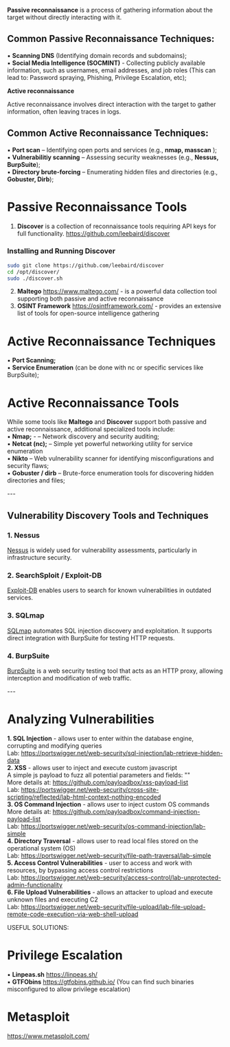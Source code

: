 **Passive reconnaissance** is a process of gathering information about the target without directly interacting with it.  <br />

## Common Passive Reconnaissance Techniques: <br />

▪ **Scanning DNS**  (Identifying domain records and subdomains); <br />
▪ **Social Media Intelligence (SOCMINT)** - Collecting publicly available information, such as usernames, email addresses, and job roles (This can lead to: Password spraying, Phishing, Privilege Escalation, etc);  <br />

**Active reconnaissance** <br />

Active reconnaissance involves direct interaction with the target to gather information, often leaving traces in logs.  <br />

## Common Active Reconnaissance Techniques: <br />

▪ **Port scan** – Identifying open ports and services (e.g., **nmap, masscan** );  <br />
▪ **Vulnerabilitiy scanning** – Assessing security weaknesses (e.g., **Nessus, BurpSuite**);  <br />
▪ **Directory brute-forcing** – Enumerating hidden files and directories (e.g., **Gobuster, Dirb**);  <br />

# Passive Reconnaissance Tools <br />

1. **Discover** is a collection of reconnaissance tools requiring API keys for full functionality.
https://github.com/leebaird/discover <br />
 
### Installing and Running Discover

```sh
sudo git clone https://github.com/leebaird/discover
cd /opt/discover/
sudo ./discover.sh
```

2. **Maltego** https://www.maltego.com/ - is a powerful data collection tool supporting both passive and active reconnaissance  <br />
3. **OSINT Framework** https://osintframework.com/ - provides an extensive list of tools for open-source intelligence gathering <br />


# Active Reconnaissance Techniques 
▪ **Port Scanning;**  <br />
▪ **Service Enumeration** (can be done with nc or specific services like BurpSuite);  <br />


# Active Reconnaissance Tools
While some tools like **Maltego** and **Discover** support both passive and active reconnaissance, additional specialized tools include: <br />
▪ **Nmap;**  - – Network discovery and security auditing; <br />
▪ **Netcat (nc);** – Simple yet powerful networking utility for service enumeration <br />
▪ **Nikto** – Web vulnerability scanner for identifying misconfigurations and security flaws;  <br />
▪ **Gobuster / dirb** – Brute-force enumeration tools for discovering hidden directories and files;  <br />

---  <br />
## Vulnerability Discovery Tools and Techniques  <br />

### 1. Nessus  <br />
[Nessus](https://www.tenable.com/products/nessus) is widely used for vulnerability assessments, particularly in infrastructure security.  <br />

### 2. SearchSploit / Exploit-DB  <br />
[Exploit-DB](https://www.exploit-db.com/) enables users to search for known vulnerabilities in outdated services.  <br />

### 3. SQLmap  <br />
[SQLmap](https://github.com/sqlmapproject/sqlmap) automates SQL injection discovery and exploitation. It supports direct integration with BurpSuite for testing HTTP requests.  <br />

### 4. BurpSuite  <br />
[BurpSuite](https://portswigger.net/burp) is a web security testing tool that acts as an HTTP proxy, allowing interception and modification of web traffic.  <br />

---  <br />

# Analyzing Vulnerabilities

**1. SQL Injection**  - allows user to enter within the database engine, corrupting and modifying queries  <br />
    Lab: https://portswigger.net/web-security/sql-injection/lab-retrieve-hidden-data   <br />
**2. XSS**  - allows user to inject and execute custom javascript  <br />
    A simple js payload to fuzz all potential parameters and fields: "<script>alert(‘1’);</script>"  <br /> 
    More details at: https://github.com/payloadbox/xss-payload-list <br /> 
    Lab: https://portswigger.net/web-security/cross-site-scripting/reflected/lab-html-context-nothing-encoded  <br />
**3. OS Command Injection** - allows user to inject custom OS commands  <br />
    More details at: https://github.com/payloadbox/command-injection-payload-list  <br />
    Lab: https://portswigger.net/web-security/os-command-injection/lab-simple  <br />
**4. Directory Traversal**  - allows user to read local files stored on the operational system (OS)  <br />
    Lab: https://portswigger.net/web-security/file-path-traversal/lab-simple   <br />
**5.  Access Control Vulnerabilities** - user to access and work with resources, by bypassing access control restrictions  <br />
    Lab: https://portswigger.net/web-security/access-control/lab-unprotected-admin-functionality   <br />
**6. File Upload Vulnerabilities** - allows an attacker to upload and execute unknown files and executing C2  <br />
    Lab: https://portswigger.net/web-security/file-upload/lab-file-upload-remote-code-execution-via-web-shell-upload  <br />


USEFUL SOLUTIONS:


# Privilege Escalation

▪ **Linpeas.sh** https://linpeas.sh/  <br />
▪ **GTFObins** https://gtfobins.github.io/  (You can find such binaries misconfigured to allow privilege escalation)  <br />

# Metasploit

https://www.metasploit.com/ 